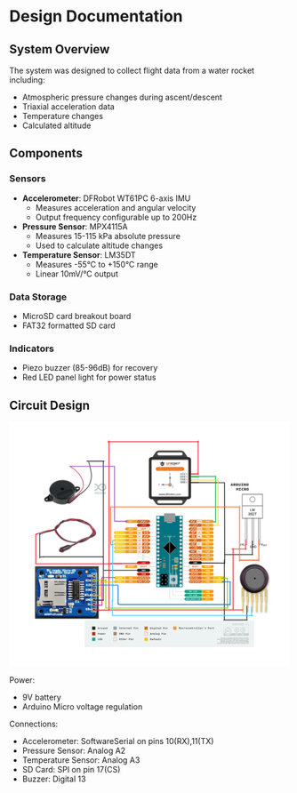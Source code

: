 # Design Documentation

## System Overview

The system was designed to collect flight data from a water rocket including:
- Atmospheric pressure changes during ascent/descent
- Triaxial acceleration data
- Temperature changes
- Calculated altitude

## Components

### Sensors
- **Accelerometer**: DFRobot WT61PC 6-axis IMU
  - Measures acceleration and angular velocity
  - Output frequency configurable up to 200Hz
- **Pressure Sensor**: MPX4115A
  - Measures 15-115 kPa absolute pressure
  - Used to calculate altitude changes
- **Temperature Sensor**: LM35DT
  - Measures -55°C to +150°C range
  - Linear 10mV/°C output

### Data Storage
- MicroSD card breakout board
- FAT32 formatted SD card

### Indicators
- Piezo buzzer (85-96dB) for recovery
- Red LED panel light for power status

## Circuit Design

![Circuit Plan](docs/circuit_plan.png)

Power:
- 9V battery
- Arduino Micro voltage regulation

Connections:
- Accelerometer: SoftwareSerial on pins 10(RX),11(TX)
- Pressure Sensor: Analog A2
- Temperature Sensor: Analog A3
- SD Card: SPI on pin 17(CS)
- Buzzer: Digital 13

